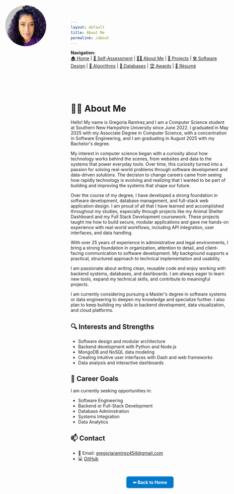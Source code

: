```yaml
---
layout: default
title: About Me
permalink: /about
---
```


**Navigation:**  
[🏠 Home](index.md) | [📝 Self-Assessment](self-assessment.md) | [🙋‍♀️ About Me](about.md) | [📂 Projects](projects.md) | [🛠️ Software Design](artifact-software.md) | [🧠 Algorithms](artifact-algorithms.md) | [💾 Databases](artifact-databases.md) | [🏆 Awards](awards.md) | [📄 Résumé](resume.md)

<style>
  .top-left-photo {
    position: absolute;
    top: 20px;
    left: 20px;
    width: 130px;
    height: 130px;
    border-radius: 50%;
    z-index: 1000;
  }

  .top-space {
    padding-top: 50px;
  }
</style>

<img src="/assets/myphoto.jpg" alt="Profile Photo" class="top-left-photo">

<div class="top-space"></div>

# 👩‍💻 About Me

Hello! My name is Gregoria Ramirez,and I am a Computer Science student at Southern New Hampshire University since June 2022.  I graduated in May 2025 with my Associate Degree in Computer Science, with a concentration in Software Engineering, and I am graduating in August 2025 with my Bachelor's degree.

My interest in computer science began with a curiosity about how technology works behind the scenes, from websites and data to the systems that power everyday tools. Over time, this curiosity turned into a passion for solving real-world problems through software development and data-driven solutions. The decision to change careers came from seeing how rapidly technology is evolving and realizing that I wanted to be part of building and improving the systems that shape our future.

Over the course of my degree, I have developed a strong foundation in software development, database management, and full-stack web application design. I am proud of all that I have learned and accomplished throughout my studies, especially through projects like my Animal Shelter Dashboard and my Full Stack Development coursework. These projects taught me how to build secure, modular applications and gave me hands-on experience with real-world workflows, including API integration, user interfaces, and data handling.

With over 25 years of experience in administrative and legal environments, I bring a strong foundation in organization, attention to detail, and client-facing communication to software development. My background supports a practical, structured approach to technical implementation and usability.

I am passionate about writing clean, reusable code and enjoy working with backend systems, databases, and dashboards. I am always eager to learn new tools, expand my technical skills, and contribute to meaningful projects.

I am currently considering pursuing a Master's degree in software systems or data engineering to deepen my knowledge and specialize further. I also plan to keep building my skills in backend development, data visualization, and cloud platforms.

## 🔍 Interests and Strengths

- Software design and modular architecture  
- Backend development with Python and Node.js  
- MongoDB and NoSQL data modeling  
- Creating intuitive user interfaces with Dash and web frameworks  
- Data analysis and interactive dashboards  

## 🎯 Career Goals

I am currently seeking opportunities in:

- Software Engineering  
- Backend or Full-Stack Development  
- Database Administration  
- Systems Integration  
- Data Analytics  

## 📫 Contact

- 📧 Email: gregoriaramirez454@gmail.com  
- 💻 [GitHub](https://github.com/GregoriaRamirez)

<div style="text-align: center; margin-top: 3em;">
  <a href="/" style="
    display: inline-block;
    padding: 10px 20px;
    background-color: #007acc;
    color: white;
    border-radius: 6px;
    text-decoration: none;
    font-weight: bold;
    box-shadow: 0 2px 4px rgba(0,0,0,0.1);
  ">⬅ Back to Home</a>
</div>

